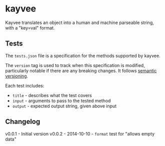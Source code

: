 kayvee
======

Kayvee translates an object into a human and machine parseable string, with a "key=val" format.

## Tests

The `tests.json` file is a specification for the methods supported by kayvee.

The `version` tag is used to track when this specification is modified, particularly notable if there are any breaking changes. It follows [semantic versioning](http://semver.org/).

Each test includes:

- `title` - describes what the test covers
- `input` - arguments to pass to the tested method
- `output` - expected output string, given above input

## Changelog

v0.0.1 - Initial version
v0.0.2 - 2014-10-10 - `format` test for "allows empty data" 
